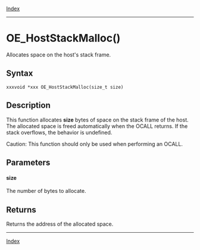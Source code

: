 [Index](index.md)

---
# OE_HostStackMalloc()

Allocates space on the host's stack frame.

## Syntax

    xxxvoid *xxx OE_HostStackMalloc(size_t size)
## Description 

This function allocates **size** bytes of space on the stack frame of the host. The allocated space is freed automatically when the OCALL returns. If the stack overflows, the behavior is undefined.

Caution: This function should only be used when performing an OCALL.



## Parameters

#### size

The number of bytes to allocate.

## Returns

Returns the address of the allocated space.

---
[Index](index.md)

